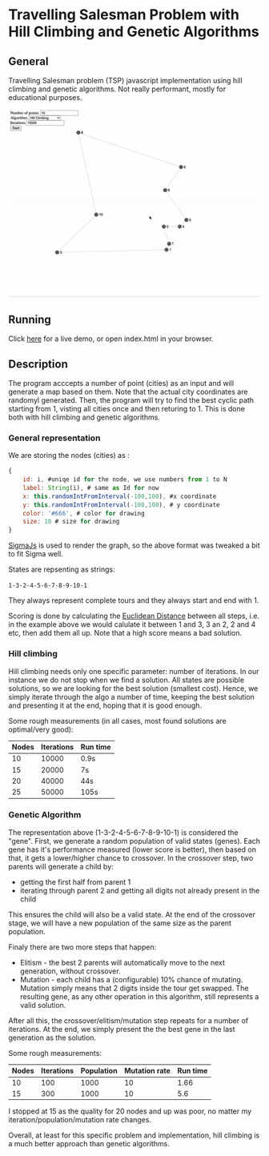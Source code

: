 # Travelling Salesman Problem with Hill Climbing and Genetic Algorithms

## General

Travelling Salesman problem (TSP) javascript implementation using hill climbing and genetic algorithms. Not really performant, mostly for educational purposes.

![demo](https://github.com/pgrigoruta/tsp-hillclimb-ga/blob/main/demo.gif?raw=true)


## Running

Click [here](https://pgrigoruta.github.io/tsp-hillclimb-ga/) for a live demo, or open index.html in your browser.

## Description

The program acccepts a number of point (cities) as an input and will generate a map based on them. Note that the actual city coordinates are randomyl generated. Then, the program will try to find the best cyclic path starting from 1, visting all cities once and then returing to 1. This is done both with hill climbing and genetic algorithms.

### General representation

We are storing the nodes (cities) as :

```javascript
{
    id: i, #uniqe id for the node, we use numbers from 1 to N 
    label: String(i), # same as Id for now
    x: this.randomIntFromInterval(-100,100), #x coordinate
    y: this.randomIntFromInterval(-100,100), # y coordinate
    color: '#666', # color for drawing
    size: 10 # size for drawing
}
```

[SigmaJs](http://sigmajs.org/) is used to render the graph, so the above format was tweaked a bit to fit Sigma well.

States are repsenting as strings:

```1-3-2-4-5-6-7-8-9-10-1```

They always represent complete tours and they always start and end with 1. 

Scoring is done by calculating the [Euclidean Distance](https://en.wikipedia.org/wiki/Euclidean_distance) between all steps, i.e. in the example above we would calulate it between 1 and 3, 3 an 2, 2 and 4 etc, then add them all up. Note that a high score means a bad solution.

### Hill climbing

Hill climbing needs only one specific parameter: number of iterations. In our instance we do not stop when we find a solution. All states are possible solutions, so we are looking for the best solution (smallest cost). Hence, we simply iterate through the algo a number of time, keeping the best solution and presenting it at the end, hoping that it is good enough.

Some rough measurements (in all cases, most found solutions are optimal/very good):

|Nodes|Iterations|Run time|
|-----|----------|--------|
|10   |10000     |0.9s    |
|15   |20000     |7s      |
|20   |40000     |44s     |
|25   |50000     |105s    |

### Genetic Algorithm

The representation above (1-3-2-4-5-6-7-8-9-10-1) is considered the "gene". First, we generate a random population of valid states (genes). Each gene has it's performance measured (lower score is better), then based on that, it gets a lower/higher chance to crossover. In the crossover step, two parents will generate a child by:

 * getting the first half from parent 1
 * iterating through parent 2 and getting all digits not already present in the child 

 This ensures the child will also be a valid state. At the end of the crossover stage, we will have a new population of the same size as the parent population.

 Finaly there are two more steps that happen:
  * Elitism - the best 2 parents will automatically move to the next generation, without crossover.
  * Mutation - each child has a (configurable) 10% chance of mutating. Mutation simply means that 2 digits inside the tour get swapped. The resulting gene, as any other operation in this algorithm, still represents a valid solution.

After all this, the crossover/elitism/mutation step repeats for a number of iterations. At the end, we simply present the the best gene in the last generation as the solution.


  Some rough measurements:

  |Nodes|Iterations|Population|Mutation rate|Run time|
  |-----|----------|----------|-------------|--------|
  |10   |100       |1000      |10           |1.66    |
  |15   |300       |1000      |10           |5.6     |

  I stopped at 15 as the quality for 20 nodes and up was poor, no matter my iteration/population/mutation rate changes.

  Overall, at least for this specific problem and implementation, hill climbing is a much better approach than genetic algorithms.